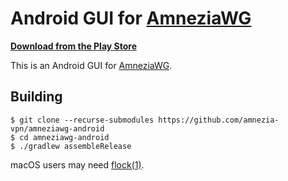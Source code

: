 # Android GUI for [AmneziaWG](https://amnezia.org/learn-more/31_amneziawg)

**[Download from the Play Store](https://play.google.com/store/apps/details?id=com.rostamvpn.android)**

This is an Android GUI for [AmneziaWG](https://amnezia.org/learn-more/31_amneziawg).

## Building

```
$ git clone --recurse-submodules https://github.com/amnezia-vpn/amneziawg-android
$ cd amneziawg-android
$ ./gradlew assembleRelease
```

macOS users may need [flock(1)](https://github.com/discoteq/flock).
